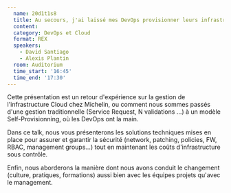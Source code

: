 ```yaml
---
  name: 20d1t1s8
  title: Au secours, j'ai laissé mes DevOps provisionner leurs infrastructures
  content:
  category: DevOps et Cloud
  format: REX
  speakers: 
    - David Santiago
    - Alexis Plantin
  room: Auditorium
  time_start: '16:45'
  time_end: '17:30'
---
```

Cette présentation est un retour d'expérience sur la gestion de l'infrastructure Cloud chez Michelin, ou comment nous sommes passés d'une gestion traditionnelle (Service Request, N validations ...) à un modèle Self-Provisionning, où les DevOps ont la main.

Dans ce talk, nous vous présenterons les solutions techniques mises en place pour assurer et garantir la sécurité (network, patching, policies, FW, RBAC, management groups...) tout en maintenant les coûts d'infrastructure sous contrôle.

Enfin, nous aborderons la manière dont nous avons conduit le changement (culture, pratiques, formations) aussi bien avec les équipes projets qu'avec le management.
